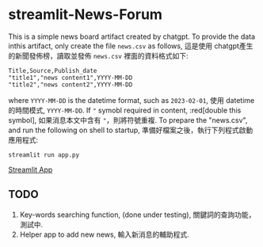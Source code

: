 # streamlit-News-Forum

This is a simple news board artifact created by chatgpt. To provide the data inthis artifact, only create the file `news.csv` as follows, 這是使用 chatgpt產生的新聞發佈榜，讀取並發佈 `news.csv` 裡面的資料格式如下:
```
Title,Source,Publish_date
"title1","news content1",YYYY-MM-DD
"title2","news content2",YYYY-MM-DD
```
where `YYYY-MM-DD` is the datetime format, such as `2023-02-01`, 使用 datetime 的時間模式, `YYYY-MM-DD`. If `"` symobl required in content, :red[double this symbol], 如果消息本文中含有 `"`，則將符號重複.
To prepare the "news.csv", and run the following on shell to startup, 準備好檔案之後，執行下列程式啟動應用程式:
```
streamlit run app.py
```
[Streamlit App](https://cchuang2009-streamlit-news-forum-app-9ayjmo.streamlit.app/)

TODO
---
1. Key-words searching function, (done under testing),  關鍵詞的查詢功能，測試中.
2. Helper app to add new news, 輸入新消息的輔助程式.
